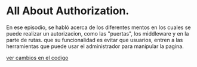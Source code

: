 
# All About Authorization.

En ese episodio, se habló acerca de los diferentes mentos en los cuales se puede realizar un autorizacion, como las "puertas", los middleware y en la parte de rutas. 
que su funcionalidad es evitar que usuarios, entren a las herramientas que puede usar el administrador para manipular la pagina.

[ver cambios en el codigo]()
